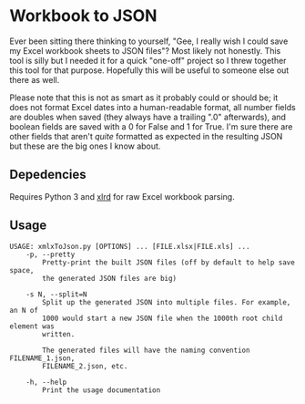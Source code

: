 Workbook to JSON
================

Ever been sitting there thinking to yourself, "Gee, I really wish I could save my Excel workbook sheets to JSON files"? Most likely not honestly. This tool is silly but I needed it for a quick "one-off" project so I threw together this tool for that purpose. Hopefully this will be useful to someone else out there as well.

Please note that this is not as smart as it probably could or should be; it does not format Excel dates into a human-readable format, all number fields are doubles when saved (they always have a trailing ".0" afterwards), and boolean fields are saved with a 0 for False and 1 for True. I'm sure there are other fields that aren't *quite* formatted as expected in the resulting JSON but these are the big ones I know about.

Depedencies
-----------

Requires Python 3 and [xlrd](https://pypi.python.org/pypi/xlrd) for raw Excel workbook parsing.

Usage
-----

	USAGE: xmlxToJson.py [OPTIONS] ... [FILE.xlsx|FILE.xls] ...
	    -p, --pretty
	        Pretty-print the built JSON files (off by default to help save space,
	        the generated JSON files are big)

	    -s N, --split=N
	        Split up the generated JSON into multiple files. For example, an N of
	        1000 would start a new JSON file when the 1000th root child element was
	        written.

	        The generated files will have the naming convention FILENAME_1.json,
	        FILENAME_2.json, etc.

	    -h, --help
	        Print the usage documentation